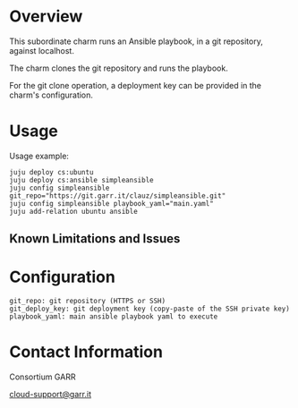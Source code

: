 # Overview

This subordinate charm runs an Ansible playbook, in a git repository, against localhost.

The charm clones the git repository and runs the playbook.

For the git clone operation, a deployment key can be provided in the charm's configuration.


# Usage

Usage example:

    juju deploy cs:ubuntu
    juju deploy cs:ansible simpleansible
    juju config simpleansible git_repo="https://git.garr.it/clauz/simpleansible.git"
    juju config simpleansible playbook_yaml="main.yaml" 
    juju add-relation ubuntu ansible

## Known Limitations and Issues

# Configuration

    git_repo: git repository (HTTPS or SSH)
    git_deploy_key: git deployment key (copy-paste of the SSH private key)
    playbook_yaml: main ansible playbook yaml to execute

# Contact Information

Consortium GARR

cloud-support@garr.it
